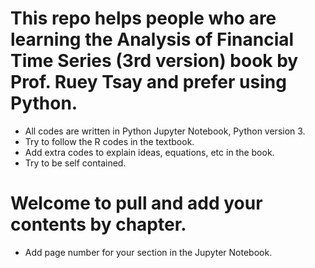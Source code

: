 # This repo helps people who are learning the Analysis of Financial Time Series (3rd version) book by Prof. Ruey Tsay and prefer using Python.
- All codes are written in Python Jupyter Notebook, Python version 3.
- Try to follow the R codes in the textbook.
- Add extra codes to explain ideas, equations, etc in the book.
- Try to be self contained. 

# Welcome to pull and add your contents by chapter.
- Add page number for your section in the Jupyter Notebook.
